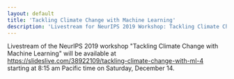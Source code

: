 ```yaml
---
layout: default
title: 'Tackling Climate Change with Machine Learning'
description: 'Livestream for NeurIPS 2019 Workshop: Tackling Climate Change with Machine Learning'
---
```


Livestream of the NeurIPS 2019 workshop "Tackling Climate Change with Machine Learning" will be available at <https://slideslive.com/38922109/tackling-climate-change-with-ml-4> starting at 8:15 am Pacific time on Saturday, December 14.
